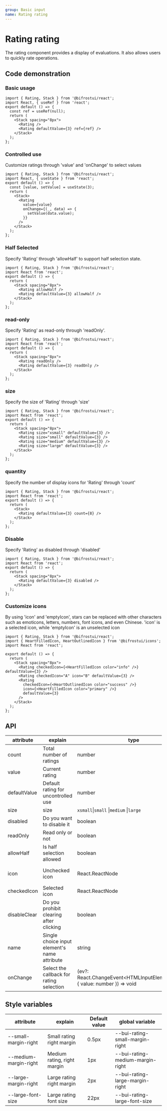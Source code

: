 ```yaml
---
group: Basic input
name: Rating rating
---
```


# Rating rating

The rating component provides a display of evaluations. It also allows users to quickly rate operations.

## Code demonstration

### Basic usage

```tsx
import { Rating, Stack } from '@bifrostui/react';
import React, { useRef } from 'react';
export default () => {
  const ref = useRef(null);
  return (
    <Stack spacing="8px">
      <Rating />
      <Rating defaultValue={3} ref={ref} />
    </Stack>
  );
};
```

### Controlled use

Customize ratings through 'value' and 'onChange' to select values

```tsx
import { Rating, Stack } from '@bifrostui/react';
import React, { useState } from 'react';
export default () => {
  const [value, setValue] = useState(3);
  return (
    <Stack>
      <Rating
        value={value}
        onChange={(_, data) => {
          setValue(data.value);
        }}
      />
    </Stack>
  );
};
```

### Half Selected

Specify 'Rating' through 'allowHalf' to support half selection state.

```tsx
import { Rating, Stack } from '@bifrostui/react';
import React from 'react';
export default () => {
  return (
    <Stack spacing="8px">
      <Rating allowHalf />
      <Rating defaultValue={3} allowHalf />
    </Stack>
  );
};
```

### read-only

Specify 'Rating' as read-only through 'readOnly'.

```tsx
import { Rating, Stack } from '@bifrostui/react';
import React from 'react';
export default () => {
  return (
    <Stack spacing="8px">
      <Rating readOnly />
      <Rating defaultValue={3} readOnly />
    </Stack>
  );
};
```

### size

Specify the size of 'Rating' through 'size'

```tsx
import { Rating, Stack } from '@bifrostui/react';
import React from 'react';
export default () => {
  return (
    <Stack spacing="8px">
      <Rating size="xsmall" defaultValue={3} />
      <Rating size="small" defaultValue={3} />
      <Rating size="medium" defaultValue={3} />
      <Rating size="large" defaultValue={3} />
    </Stack>
  );
};
```

### quantity

Specify the number of display icons for 'Rating' through 'count'

```tsx
import { Rating, Stack } from '@bifrostui/react';
import React from 'react';
export default () => {
  return (
    <Stack>
      <Rating defaultValue={3} count={8} />
    </Stack>
  );
};
```

### Disable

Specify 'Rating' as disabled through 'disabled'

```tsx
import { Rating, Stack } from '@bifrostui/react';
import React from 'react';
export default () => {
  return (
    <Stack spacing="8px">
      <Rating defaultValue={3} disabled />
    </Stack>
  );
};
```

### Customize icons

By using 'icon' and 'emptyIcon', stars can be replaced with other characters such as emoticons, letters, numbers, font icons, and even Chinese. 'icon' is a selected icon, while 'emptyIcon' is an unselected icon

```tsx
import { Rating, Stack } from '@bifrostui/react';
import { HeartFilledIcon, HeartOutlinedIcon } from '@bifrostui/icons';
import React from 'react';

export default () => {
  return (
    <Stack spacing="8px">
      <Rating checkedIcon={<HeartFilledIcon color="info" />} defaultValue={3} />
      <Rating checkedIcon="A" icon="B" defaultValue={3} />
      <Rating
        checkedIcon={<HeartOutlinedIcon color="success" />}
        icon={<HeartFilledIcon color="primary" />}
        defaultValue={3}
      />
    </Stack>
  );
};
```

## API

| attribute    | explain                                      | type                                                                          | Default value                           |
| ------------ | -------------------------------------------- | ----------------------------------------------------------------------------- | --------------------------------------- |
| count        | Total number of ratings                      | number                                                                        | 5                                       |
| value        | Current rating                               | number                                                                        | -                                       |
| defaultValue | Default rating for uncontrolled use          | number                                                                        | -                                       |
| size         | size                                         | `xsmall`\|`small` \|`medium` \|`large`                                        | `medium`                                |
| disabled     | Do you want to disable it                    | boolean                                                                       | false                                   |
| readOnly     | Read only or not                             | boolean                                                                       | false                                   |
| allowHalf    | Is half selection allowed                    | boolean                                                                       | false                                   |
| icon         | Unchecked icon                               | React.ReactNode                                                               | <StarFilledIcon htmlColor="#ced1d6" \/> |
| checkedIcon  | Selected icon                                | React.ReactNode                                                               | <StarFilledIcon color="warning" \/>     |
| disableClear | Do you prohibit clearing after clicking      | boolean                                                                       | false                                   |
| name         | Single choice input element's name attribute | string                                                                        | -                                       |
| onChange     | Select the callback for rating selection     | (ev?: React.ChangeEvent<HTMLInputElement\>\,data?: { value: number }) => void | -                                       |

## Style variables

| attribute             | explain                     | Default value | global variable                  |
| --------------------- | --------------------------- | ------------- | -------------------------------- |
| --small-margin-right  | Small rating right margin   | 0.5px         | --bui-rating-small-margin-right  |
| --medium-margin-right | Medium rating, right margin | 1px           | --bui-rating-medium-margin-right |
| --large-margin-right  | Large rating right margin   | 2px           | --bui-rating-large-margin-right  |
| --large-font-size     | Large rating font size      | 22px          | --bui-rating-large-font-size     |

